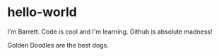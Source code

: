# hello-world


I'm Barrett. Code is cool and I'm learning. Github is absolute madness!

Golden Doodles are the best dogs.
